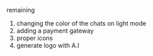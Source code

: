 remaining

1. changing the color of the chats on light mode
2. adding a payment gateway
3. proper icons
4. generate logo with A.I
